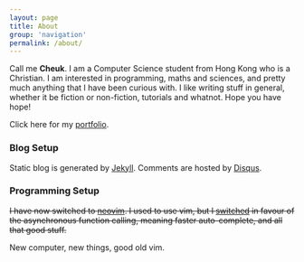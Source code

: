 ```yaml
---
layout: page
title: About
group: 'navigation'
permalink: /about/
---
```


Call me **Cheuk**. I am a Computer Science student from Hong Kong who is a Christian.
I am interested in programming, maths and sciences, and pretty much anything
that I have been curious with. I like writing stuff in general, whether it be
fiction or non-fiction, tutorials and whatnot. Hope you have hope!

Click here for my [portfolio][portfolio].


### Blog Setup

Static blog is generated by [Jekyll][jekyll]. Comments are hosted by
[Disqus][disqus].


### Programming Setup

~~I have now switched to [neovim][nvim]. I used to use vim, but I [switched][swch]
in favour of the asynchronous function calling, meaning faster auto-complete,
and all that good stuff.~~

New computer, new things, good old vim.

[portfolio]: /portfolio.html
[jekyll]: https://www.github.com/jekyll/jekyll
[disqus]: http://www.disqus.com
[nvim]: https://neovim.io
[swch]: /arch-linux/2016/01/15/arch-d4.html
